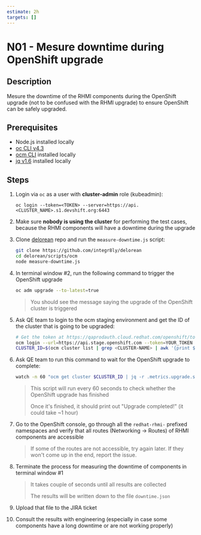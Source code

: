 ```yaml
---
estimate: 2h
targets: []
---
```


# N01 - Mesure downtime during OpenShift upgrade

## Description

Mesure the downtime of the RHMI components during the OpenShift upgrade (not to be confused with the RHMI upgrade) to ensure OpenShift can be safely upgraded.

## Prerequisites

- Node.js installed locally
- [oc CLI v4.3](https://docs.openshift.com/container-platform/3.6/cli_reference/get_started_cli.html#installing-the-cli)
- [ocm CLI](https://github.com/openshift-online/ocm-cli/releases) installed locally
- [jq v1.6](https://github.com/stedolan/jq/releases) installed locally

## Steps

1. Login via `oc` as a user with **cluster-admin** role (kubeadmin):

   ```
   oc login --token=<TOKEN> --server=https://api.<CLUSTER_NAME>.s1.devshift.org:6443
   ```

2. Make sure **nobody is using the cluster** for performing the test cases, because the RHMI components will have a downtime during the upgrade

3. Clone [delorean](https://github.com/integr8ly/delorean) repo and run the `measure-downtime.js` script:

   ```bash
   git clone https://github.com/integr8ly/delorean
   cd delorean/scripts/ocm
   node measure-downtime.js
   ```

4. In terminal window #2, run the following command to trigger the OpenShift upgrade

   ```bash
   oc adm upgrade --to-latest=true
   ```

   > You should see the message saying the upgrade of the OpenShift cluster is triggered

5. Ask QE team to login to the ocm staging environment and get the ID of the cluster that is going to be upgraded:

   ```bash
   # Get the token at https://qaprodauth.cloud.redhat.com/openshift/token
   ocm login --url=https://api.stage.openshift.com --token=YOUR_TOKEN
   CLUSTER_ID=$(ocm cluster list | grep <CLUSTER-NAME> | awk '{print $1}')
   ```

6. Ask QE team to run this command to wait for the OpenShift upgrade to complete:

   ```bash
   watch -n 60 "ocm get cluster $CLUSTER_ID | jq -r .metrics.upgrade.state | grep -q completed && echo 'Upgrade completed\!'"
   ```

   > This script will run every 60 seconds to check whether the OpenShift upgrade has finished
   >
   > Once it's finished, it should print out "Upgrade completed!" (it could take ~1 hour)

7. Go to the OpenShift console, go through all the `redhat-rhmi-` prefixed namespaces and verify that all routes (Networking -> Routes) of RHMI components are accessible

   > If some of the routes are not accessible, try again later. If they won't come up in the end, report the issue.

8. Terminate the process for measuring the downtime of components in terminal window #1

   > It takes couple of seconds until all results are collected
   >
   > The results will be written down to the file `downtime.json`

9. Upload that file to the JIRA ticket

10. Consult the results with engineering (especially in case some components have a long downtime or are not working properly)
